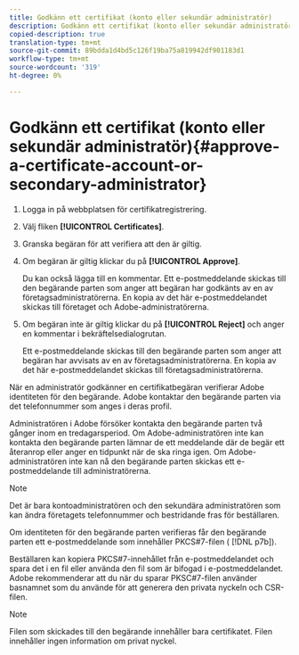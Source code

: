 ```yaml
---
title: Godkänn ett certifikat (konto eller sekundär administratör)
description: Godkänn ett certifikat (konto eller sekundär administratör)
copied-description: true
translation-type: tm+mt
source-git-commit: 89bdda1d4bd5c126f19ba75a819942df901183d1
workflow-type: tm+mt
source-wordcount: '319'
ht-degree: 0%

---
```



# Godkänn ett certifikat (konto eller sekundär administratör){#approve-a-certificate-account-or-secondary-administrator}

1. Logga in på webbplatsen för certifikatregistrering.
1. Välj fliken **[!UICONTROL Certificates]**.
1. Granska begäran för att verifiera att den är giltig.
1. Om begäran är giltig klickar du på **[!UICONTROL Approve]**.

   Du kan också lägga till en kommentar. Ett e-postmeddelande skickas till den begärande parten som anger att begäran har godkänts av en av företagsadministratörerna. En kopia av det här e-postmeddelandet skickas till företaget och Adobe-administratörerna.

1. Om begäran inte är giltig klickar du på **[!UICONTROL Reject]** och anger en kommentar i bekräftelsedialogrutan.

   Ett e-postmeddelande skickas till den begärande parten som anger att begäran har avvisats av en av företagsadministratörerna. En kopia av det här e-postmeddelandet skickas till företagsadministratörerna.

När en administratör godkänner en certifikatbegäran verifierar Adobe identiteten för den begärande. Adobe kontaktar den begärande parten via det telefonnummer som anges i deras profil.

Administratören i Adobe försöker kontakta den begärande parten två gånger inom en tredagarsperiod. Om Adobe-administratören inte kan kontakta den begärande parten lämnar de ett meddelande där de begär ett återanrop eller anger en tidpunkt när de ska ringa igen. Om Adobe-administratören inte kan nå den begärande parten skickas ett e-postmeddelande till administratörerna.

>[!NOTE]
>
>Det är bara kontoadministratören och den sekundära administratören som kan ändra företagets telefonnummer och bestridande fras för beställaren.

Om identiteten för den begärande parten verifieras får den begärande parten ett e-postmeddelande som innehåller PKCS#7-filen ( [!DNL p7b]).

Beställaren kan kopiera PKCS#7-innehållet från e-postmeddelandet och spara det i en fil eller använda den fil som är bifogad i e-postmeddelandet. Adobe rekommenderar att du när du sparar PKSC#7-filen använder basnamnet som du använde för att generera den privata nyckeln och CSR-filen.

>[!NOTE]
>
>Filen som skickades till den begärande innehåller bara certifikatet. Filen innehåller ingen information om privat nyckel.

